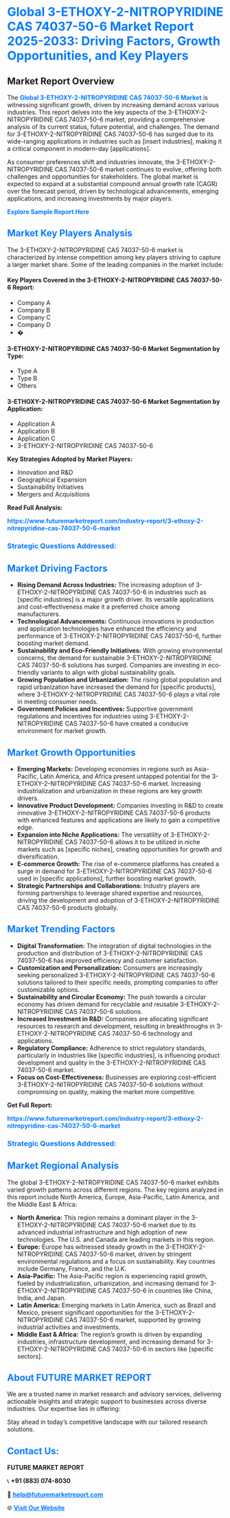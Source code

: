 <h1 style="color: #007BFF;">Global 3-ETHOXY-2-NITROPYRIDINE CAS 74037-50-6 Market Report 2025-2033: Driving Factors, Growth Opportunities, and Key Players</h1>

<section id="overview">
<h2>Market Report Overview</h2>
<p>The <a href="https://www.futuremarketreport.com/industry-report/3-ethoxy-2-nitropyridine-cas-74037-50-6-market" style="color: #007BFF; text-decoration: none;"><strong>Global 3-ETHOXY-2-NITROPYRIDINE CAS 74037-50-6 Market</strong></a> is witnessing significant growth, driven by increasing demand across various industries. This report delves into the key aspects of the 3-ETHOXY-2-NITROPYRIDINE CAS 74037-50-6 market, providing a comprehensive analysis of its current status, future potential, and challenges. The demand for 3-ETHOXY-2-NITROPYRIDINE CAS 74037-50-6 has surged due to its wide-ranging applications in industries such as [insert industries], making it a critical component in modern-day [applications].</p>
<p>As consumer preferences shift and industries innovate, the 3-ETHOXY-2-NITROPYRIDINE CAS 74037-50-6 market continues to evolve, offering both challenges and opportunities for stakeholders. The global market is expected to expand at a substantial compound annual growth rate (CAGR) over the forecast period, driven by technological advancements, emerging applications, and increasing investments by major players.</p>
</section>

<section id="overview">
<p><a href="https://www.futuremarketreport.com/request-sample/reportId=111027" style="color: #007BFF; text-decoration: none;"><strong>Explore Sample Report Here</strong></a></p>
</section>

<section id="key-players">
<h2 style="color: #007BFF;">Market Key Players Analysis</h2>
<p>The 3-ETHOXY-2-NITROPYRIDINE CAS 74037-50-6 market is characterized by intense competition among key players striving to capture a larger market share. Some of the leading companies in the market include:</p>
<h4>Key Players Covered in the 3-ETHOXY-2-NITROPYRIDINE CAS 74037-50-6 Report:</h4>
<ul><li>Company A</li><li>Company B</li><li>Company C</li><li>Company D</li><li>�</li></ul>
<h4>3-ETHOXY-2-NITROPYRIDINE CAS 74037-50-6 Market Segmentation by Type:</h4>
<ul><li>Type A</li><li>Type B</li><li>Others</li></ul>

<h4>3-ETHOXY-2-NITROPYRIDINE CAS 74037-50-6 Market Segmentation by Application:</h4>
<ul><li>Application A</li><li>Application B</li><li>Application C</li><li>3-ETHOXY-2-NITROPYRIDINE CAS 74037-50-6</li></ul>
<p><strong>Key Strategies Adopted by Market Players:</strong></p>
<ul>
<li>Innovation and R&D</li>
<li>Geographical Expansion</li>
<li>Sustainability Initiatives</li>
<li>Mergers and Acquisitions</li>
</ul>
</section>

<section>
<p><strong>Read Full Analysis: </strong></p><a href="https://www.futuremarketreport.com/industry-report/3-ethoxy-2-nitropyridine-cas-74037-50-6-market" style="color: #007BFF; text-decoration: none;"><strong>https://www.futuremarketreport.com/industry-report/3-ethoxy-2-nitropyridine-cas-74037-50-6-market</strong></a>
<h3 style="color: #007BFF;">Strategic Questions Addressed:</h3>
</section>

<section id="driving-factors">
<h2 style="color: #007BFF;">Market Driving Factors</h2>
<ul>
<li><strong>Rising Demand Across Industries:</strong> The increasing adoption of 3-ETHOXY-2-NITROPYRIDINE CAS 74037-50-6 in industries such as [specific industries] is a major growth driver. Its versatile applications and cost-effectiveness make it a preferred choice among manufacturers.</li>
<li><strong>Technological Advancements:</strong> Continuous innovations in production and application technologies have enhanced the efficiency and performance of 3-ETHOXY-2-NITROPYRIDINE CAS 74037-50-6, further boosting market demand.</li>
<li><strong>Sustainability and Eco-Friendly Initiatives:</strong> With growing environmental concerns, the demand for sustainable 3-ETHOXY-2-NITROPYRIDINE CAS 74037-50-6 solutions has surged. Companies are investing in eco-friendly variants to align with global sustainability goals.</li>
<li><strong>Growing Population and Urbanization:</strong> The rising global population and rapid urbanization have increased the demand for [specific products], where 3-ETHOXY-2-NITROPYRIDINE CAS 74037-50-6 plays a vital role in meeting consumer needs.</li>
<li><strong>Government Policies and Incentives:</strong> Supportive government regulations and incentives for industries using 3-ETHOXY-2-NITROPYRIDINE CAS 74037-50-6 have created a conducive environment for market growth.</li>
</ul>
</section>

<section id="growth-opportunities">
<h2 style="color: #007BFF;">Market Growth Opportunities</h2>
<ul>
<li><strong>Emerging Markets:</strong> Developing economies in regions such as Asia-Pacific, Latin America, and Africa present untapped potential for the 3-ETHOXY-2-NITROPYRIDINE CAS 74037-50-6 market. Increasing industrialization and urbanization in these regions are key growth drivers.</li>
<li><strong>Innovative Product Development:</strong> Companies investing in R&D to create innovative 3-ETHOXY-2-NITROPYRIDINE CAS 74037-50-6 products with enhanced features and applications are likely to gain a competitive edge.</li>
<li><strong>Expansion into Niche Applications:</strong> The versatility of 3-ETHOXY-2-NITROPYRIDINE CAS 74037-50-6 allows it to be utilized in niche markets such as [specific niches], creating opportunities for growth and diversification.</li>
<li><strong>E-commerce Growth:</strong> The rise of e-commerce platforms has created a surge in demand for 3-ETHOXY-2-NITROPYRIDINE CAS 74037-50-6 used in [specific applications], further boosting market growth.</li>
<li><strong>Strategic Partnerships and Collaborations:</strong> Industry players are forming partnerships to leverage shared expertise and resources, driving the development and adoption of 3-ETHOXY-2-NITROPYRIDINE CAS 74037-50-6 products globally.</li>
</ul>
</section>

<section id="trending-factors">
<h2 style="color: #007BFF;">Market Trending Factors</h2>
<ul>
<li><strong>Digital Transformation:</strong> The integration of digital technologies in the production and distribution of 3-ETHOXY-2-NITROPYRIDINE CAS 74037-50-6 has improved efficiency and customer satisfaction.</li>
<li><strong>Customization and Personalization:</strong> Consumers are increasingly seeking personalized 3-ETHOXY-2-NITROPYRIDINE CAS 74037-50-6 solutions tailored to their specific needs, prompting companies to offer customizable options.</li>
<li><strong>Sustainability and Circular Economy:</strong> The push towards a circular economy has driven demand for recyclable and reusable 3-ETHOXY-2-NITROPYRIDINE CAS 74037-50-6 solutions.</li>
<li><strong>Increased Investment in R&D:</strong> Companies are allocating significant resources to research and development, resulting in breakthroughs in 3-ETHOXY-2-NITROPYRIDINE CAS 74037-50-6 technology and applications.</li>
<li><strong>Regulatory Compliance:</strong> Adherence to strict regulatory standards, particularly in industries like [specific industries], is influencing product development and quality in the 3-ETHOXY-2-NITROPYRIDINE CAS 74037-50-6 market.</li>
<li><strong>Focus on Cost-Effectiveness:</strong> Businesses are exploring cost-efficient 3-ETHOXY-2-NITROPYRIDINE CAS 74037-50-6 solutions without compromising on quality, making the market more competitive.</li>
</ul>
</section>

<section>
<p><strong>Get Full Report: </strong></p><a href="https://www.futuremarketreport.com/industry-report/3-ethoxy-2-nitropyridine-cas-74037-50-6-market" style="color: #007BFF; text-decoration: none;"><strong>https://www.futuremarketreport.com/industry-report/3-ethoxy-2-nitropyridine-cas-74037-50-6-market</strong></a>
<h3 style="color: #007BFF;">Strategic Questions Addressed:</h3>
</section>


<section id="regional-analysis">
<h2 style="color: #007BFF;">Market Regional Analysis</h2>
<p>The global 3-ETHOXY-2-NITROPYRIDINE CAS 74037-50-6 market exhibits varied growth patterns across different regions. The key regions analyzed in this report include North America, Europe, Asia-Pacific, Latin America, and the Middle East & Africa:</p>
<ul>
<li><strong>North America:</strong> This region remains a dominant player in the 3-ETHOXY-2-NITROPYRIDINE CAS 74037-50-6 market due to its advanced industrial infrastructure and high adoption of new technologies. The U.S. and Canada are leading markets in this region.</li>
<li><strong>Europe:</strong> Europe has witnessed steady growth in the 3-ETHOXY-2-NITROPYRIDINE CAS 74037-50-6 market, driven by stringent environmental regulations and a focus on sustainability. Key countries include Germany, France, and the U.K.</li>
<li><strong>Asia-Pacific:</strong> The Asia-Pacific region is experiencing rapid growth, fueled by industrialization, urbanization, and increasing demand for 3-ETHOXY-2-NITROPYRIDINE CAS 74037-50-6 in countries like China, India, and Japan.</li>
<li><strong>Latin America:</strong> Emerging markets in Latin America, such as Brazil and Mexico, present significant opportunities for the 3-ETHOXY-2-NITROPYRIDINE CAS 74037-50-6 market, supported by growing industrial activities and investments.</li>
<li><strong>Middle East & Africa:</strong> The region’s growth is driven by expanding industries, infrastructure development, and increasing demand for 3-ETHOXY-2-NITROPYRIDINE CAS 74037-50-6 in sectors like [specific sectors].</li>
</ul>
</section>

<footer>
<h2 style="color: #007BFF;">About FUTURE MARKET REPORT</h2>
<p>We are a trusted name in market research and advisory services, delivering actionable insights and strategic support to businesses across diverse industries. Our expertise lies in offering:</p>

<p>Stay ahead in today’s competitive landscape with our tailored research solutions.</p>

<h2 style="color: #007BFF;">Contact Us:</h2>
<p><strong>FUTURE MARKET REPORT</strong></p>
<p>📞 <strong>+91 (883) 074-8030</strong></p>
<p>📧 <strong><a href="mailto:help@futuremarketreport.com" style="color: #007BFF;">help@futuremarketreport.com</a></strong></p>
<p>🌐 <strong><a href="https://www.futuremarketreport.com/" style="color: #007BFF;">Visit Our Website</a></strong></p>
</footer>